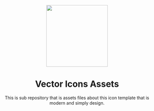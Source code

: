 <div align="center">
  <img width="200px" src="https://github.com/user-attachments/assets/8940e397-5050-4549-8501-97fd32545dd3">
  <h1>Vector Icons Assets</h1>
  <span>This is sub repository that is assets files about this icon template that is modern and simply design.</span>
</div>
